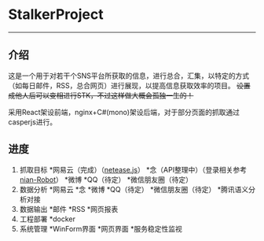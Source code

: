 # StalkerProject
***
## 介绍
这是一个用于对若干个SNS平台所获取的信息，进行总合，汇集，以特定的方式（如每日邮件，RSS，总合网页）进行展现，以提高信息获取效率的项目。
~~设置成他人后可以变相进行STK，不过这样做大概会孤独一生的！~~

采用React架设前端，nginx+C#(mono)架设后端，对于部分页面的抓取通过casperjs进行。

## 进度

1. 抓取目标
	*网易云（完成）（[netease.js]("https://github.com/hxdnshx/StalkerProject/blob/master/netease.js")）
	*念（API整理中）（登录相关参考[nian-Robot]("https://github.com/ConnorNowhere/nian-robot")）
	*微博
	*QQ（待定）
	*微信朋友圈（待定）
2. 数据分析
	*网易云
	*念
	*微博
	*QQ（待定）
	*微信朋友圈（待定）
	*腾讯语义分析对接
3. 数据输出
	*邮件
	*RSS
	*网页报表
4. 工程部署
	*docker
5. 系统管理
	*WinForm界面
	*网页界面
	*服务稳定性监视


